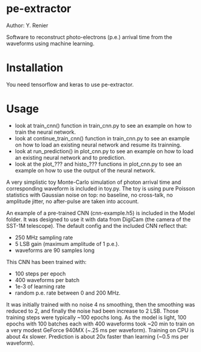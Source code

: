 # pe-extractor
Author: Y. Renier

Software to reconstruct photo-electrons (p.e.) arrival time from the waveforms using machine learning. 

# Installation
You need tensorflow and keras to use pe-extractor.

# Usage
- look at train_cnn() function in train_cnn.py to see an example on how to train the neural network.
- look at continue_train_cnn() function in train_cnn.py to see an example on how to load an existing neural network and resume its trainning.
- look at run_prediction() in plot_cnn.py to see an example on how to load an existing neural network and to prediction.
- look at the plot_??? and histo_??? functions in plot_cnn.py  to see an example on how to use the output of the neural network.

A very simplistic toy Monte-Carlo simulation of photon arrival time and corresponding waveform is included in toy.py. 
The toy is using pure Poisson statistics with Gaussian noise on top: no baseline, no cross-talk, no amplitude jitter, no after-pulse are taken into account.

An example of a pre-trained CNN (cnn-example.h5) is included in the Model folder.
It was designed to use it with data from DigiCam (the camera of the SST-1M telescope).
The default config and the included CNN reflect that:
- 250 MHz sampling rate
- 5 LSB gain (maximum amplitude of 1 p.e.).
- waveforms are 90 samples long

This CNN has been trained with:
- 100 steps per epoch
- 400 waveforms per batch
- 1e-3 of learning rate
- random p.e. rate between 0 and 200 MHz.

It was initially trained with no noise 4 ns smoothing, then 
the smoothing was reduced to 2, and finally the noise had been increase to 2 LSB. 
Those training steps were typically ~100 epochs long.
As the model is light, 100 epochs with 100 batches each with 400 waveforms
took ~20 min to train on a very modest GeForce 940MX (~.25 ms per waveform). 
Training on CPU is about 4x slower.
Prediction is about 20x faster than learning (~0.5 ms per waveform). 

